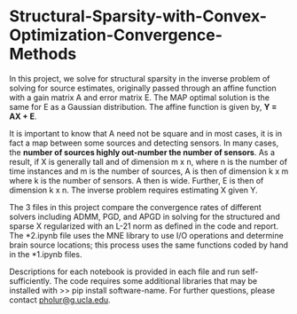 # Structural-Sparsity-with-Convex-Optimization-Convergence-Methods
In this project, we solve for structural sparsity in the inverse problem of solving for source estimates, originally passed through an affine function with a gain matrix A and error matrix E. The MAP optimal solution is the same for E as a Gaussian distribution. The affine function is given by, **Y = AX + E**.

It is important to know that A need not be square and in most cases, it is in fact a map between some sources and detecting sensors. In many cases, the **number of sources highly out-number the number of sensors**. As a result, if X is generally tall and of dimension m x n, where n is the number of time instances and m is the number of sources, A is then of dimension k x m where k is the number of sensors. A then is wide. Further, E is then of dimension k x n. The inverse problem requires estimating X given Y.

The 3 files in this project compare the convergence rates of different solvers including ADMM, PGD, and APGD in solving for the structured and sparse X regularized with an L-21 norm as defined in the code and report. The *2.ipynb file uses the MNE library to use I/O operations and determine brain source locations; this process uses the same functions coded by hand in the *1.ipynb files.

Descriptions for each notebook is provided in each file and run self-sufficiently. The code requires some additional libraries that may be installed with >> pip install software-name. For further questions, please contact pholur@g.ucla.edu.

